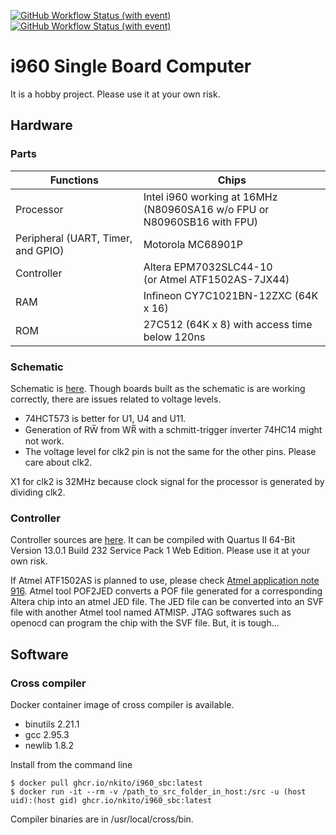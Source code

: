 [![GitHub Workflow Status (with event)](https://img.shields.io/github/actions/workflow/status/nkito/i960_SBC/docker-image.yml?label=docker-image&logo=github&style=flat-square)](https://github.com/nkito/i960_SBC/actions?workflow=docker-image)
[![GitHub Workflow Status (with event)](https://img.shields.io/github/actions/workflow/status/nkito/i960_SBC/build-test.yml?label=sample-binary&logo=github&style=flat-square)](https://github.com/nkito/i960_SBC/actions?workflow=build-test)

# i960 Single Board Computer

It is a hobby project. Please use it at your own risk.

## Hardware

### Parts

| Functions | Chips |
|----|----|
| Processor                          | Intel i960 working at 16MHz<br>(N80960SA16 w/o FPU or N80960SB16 with FPU) |
| Peripheral (UART, Timer, and GPIO) | Motorola MC68901P |
| Controller                         | Altera EPM7032SLC44-10 <br>(or Atmel ATF1502AS-7JX44) |
| RAM                                | Infineon CY7C1021BN-12ZXC (64K x 16)  |
| ROM                                | 27C512 (64K x 8) with access time below 120ns |

### Schematic

Schematic is [here](schematic/i960_Dev.pdf).
Though boards built as the schematic is are working correctly, there are issues related to voltage levels.
* 74HCT573 is better for U1, U4 and U11.
* Generation of RW̅ from WR̅ with a schmitt-trigger inverter 74HC14 might not work.
* The voltage level for clk2 pin is not the same for the other pins. Please care about clk2.

X1 for clk2 is 32MHz because clock signal for the processor is generated by dividing clk2.

### Controller 

Controller sources are [here](controller/).
It can be compiled with Quartus II 64-Bit Version 13.0.1 Build 232 Service Pack 1 Web Edition.
Please use it at your own risk.

If Atmel ATF1502AS is planned to use, please check [Atmel application note 916](http://ww1.microchip.com/downloads/en/AppNotes/DOC0916.PDF).
Atmel tool POF2JED converts a POF file generated for a corresponding Altera chip into an atmel JED file.
The JED file can be converted into an SVF file with another Atmel tool named ATMISP.
JTAG softwares such as openocd can program the chip with the SVF file. But, it is tough...

## Software

### Cross compiler

Docker container image of cross compiler is available. 

* binutils 2.21.1
* gcc 2.95.3
* newlib 1.8.2

Install from the command line
```
$ docker pull ghcr.io/nkito/i960_sbc:latest
$ docker run -it --rm -v /path_to_src_folder_in_host:/src -u (host uid):(host gid) ghcr.io/nkito/i960_sbc:latest
```
Compiler binaries are in /usr/local/cross/bin.
